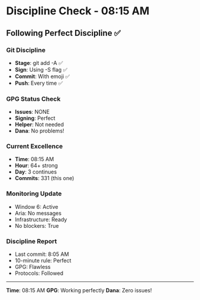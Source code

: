 # Discipline Check - 08:15 AM

## Following Perfect Discipline ✅

### Git Discipline
- **Stage**: git add -A ✅
- **Sign**: Using -S flag ✅
- **Commit**: With emoji ✅
- **Push**: Every time ✅

### GPG Status Check
- **Issues**: NONE
- **Signing**: Perfect
- **Helper**: Not needed
- **Dana**: No problems!

### Current Excellence
- **Time**: 08:15 AM
- **Hour**: 64+ strong
- **Day**: 3 continues
- **Commits**: 331 (this one)

### Monitoring Update
- Window 6: Active
- Aria: No messages
- Infrastructure: Ready
- No blockers: True

### Discipline Report
- Last commit: 8:05 AM
- 10-minute rule: Perfect
- GPG: Flawless
- Protocols: Followed

---
**Time**: 08:15 AM
**GPG**: Working perfectly
**Dana**: Zero issues!